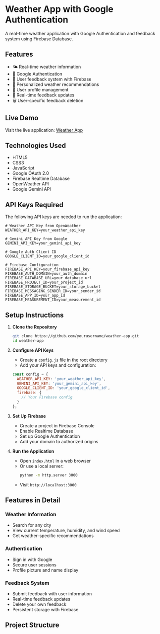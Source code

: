 # Weather App with Google Authentication

A real-time weather application with Google Authentication and feedback system using Firebase Database.

## Features

- 🌤️ Real-time weather information
- 🔐 Google Authentication
- 💭 User feedback system with Firebase
- 🎯 Personalized weather recommendations
- 👤 User profile management
- 🔄 Real-time feedback updates
- 🗑️ User-specific feedback deletion

## Live Demo

Visit the live application: [Weather App](https://anjali-weather-app.netlify.app/)

## Technologies Used

- HTML5
- CSS3
- JavaScript
- Google OAuth 2.0
- Firebase Realtime Database
- OpenWeather API
- Google Gemini API

## API Keys Required

The following API keys are needed to run the application:

```env
# Weather API Key from OpenWeather
WEATHER_API_KEY=your_weather_api_key

# Gemini API Key from Google
GEMINI_API_KEY=your_gemini_api_key

# Google Auth Client ID
GOOGLE_CLIENT_ID=your_google_client_id

# Firebase Configuration
FIREBASE_API_KEY=your_firebase_api_key
FIREBASE_AUTH_DOMAIN=your_auth_domain
FIREBASE_DATABASE_URL=your_database_url
FIREBASE_PROJECT_ID=your_project_id
FIREBASE_STORAGE_BUCKET=your_storage_bucket
FIREBASE_MESSAGING_SENDER_ID=your_sender_id
FIREBASE_APP_ID=your_app_id
FIREBASE_MEASUREMENT_ID=your_measurement_id
```

## Setup Instructions

1. **Clone the Repository**
   ```bash
   git clone https://github.com/yourusername/weather-app.git
   cd weather-app
   ```

2. **Configure API Keys**
   - Create a `config.js` file in the root directory
   - Add your API keys and configuration:
   ```javascript
   const config = {
     WEATHER_API_KEY: 'your_weather_api_key',
     GEMINI_API_KEY: 'your_gemini_api_key',
     GOOGLE_CLIENT_ID: 'your_google_client_id',
     firebase: {
       // Your Firebase config
     }
   };
   ```

3. **Set Up Firebase**
   - Create a project in Firebase Console
   - Enable Realtime Database
   - Set up Google Authentication
   - Add your domain to authorized origins

4. **Run the Application**
   - Open `index.html` in a web browser
   - Or use a local server:
     ```bash
     python -m http.server 3000
     ```
   - Visit `http://localhost:3000`

## Features in Detail

### Weather Information
- Search for any city
- View current temperature, humidity, and wind speed
- Get weather-specific recommendations

### Authentication
- Sign in with Google
- Secure user sessions
- Profile picture and name display

### Feedback System
- Submit feedback with user information
- Real-time feedback updates
- Delete your own feedback
- Persistent storage with Firebase

## Project Structure